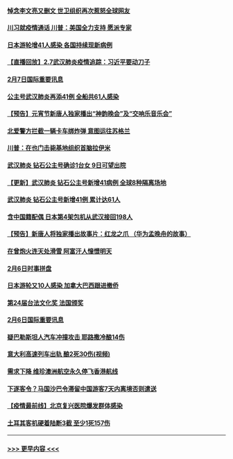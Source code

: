 #### [悼念李文亮又删文 世卫组织再次惹怒全球网友](../pages/prog202/a102771968.md?t=02080502) 
#### [川习就疫情通话 川普：美国全力支持 愿派专家](../pages/prog202/a102771930.md?t=02080502) 
#### [日本游轮增41人感染 各国持续现新病例](../pages/prog202/a102771912.md?t=02080502) 
#### [【直播回放】2.7武汉肺炎疫情追踪：习近平要动刀子](../pages/prog202/a102771649.md?t=02080502) 
#### [2月7日国际重要讯息](../pages/prog202/a102771747.md?t=02080502) 
#### [公主号武汉肺炎再添41例 全船共61人感染](../pages/prog202/a102771703.md?t=02080502) 
#### [【预告】元宵节新唐人独家播出“神韵晚会”及“交响乐音乐会”](../pages/prog202/a102767674.md?t=02080502) 
#### [北爱警方拦截一辆卡车绑炸弹 意图运往苏格兰](../pages/prog202/a102771609.md?t=02080502) 
#### [川普：在也门击毙基地组织首脑拉伊米](../pages/prog202/a102771528.md?t=02080502) 
#### [武汉肺炎 钻石公主号确诊1台女 9日可望出院](../pages/prog202/a102771518.md?t=02080502) 
#### [【更新】武汉肺炎 钻石公主号新增41病例 全球8种隔离场地](../pages/prog202/a102770740.md?t=02080502) 
#### [武汉肺炎 钻石公主号新增41例 累计达61人](../pages/prog202/a102771486.md?t=02080502) 
#### [含中国籍配偶 日本第4架包机从武汉接回198人](../pages/prog202/a102771472.md?t=02080502) 
#### [【预告】新唐人将独家播出故事片：红龙之爪 （华为孟晚舟的故事）](../pages/prog202/a102767728.md?t=02080502) 
#### [在曾炮火连天处滑雪 阿富汗人憧憬明天](../pages/prog202/a102771290.md?t=02080502) 
#### [2月6日时事拼盘](../pages/prog202/a102771225.md?t=02080502) 
#### [日本游轮又10人感染 加拿大巴西跟进撤侨](../pages/prog202/a102771084.md?t=02080502) 
#### [第24届台法文化奖 法国颁奖](../pages/prog202/a102771032.md?t=02080502) 
#### [2月6日国际重要讯息](../pages/prog202/a102770794.md?t=02080502) 
#### [疑巴勒斯坦人汽车冲撞攻击 耶路撒冷酿14伤](../pages/prog202/a102770586.md?t=02080502) 
#### [意大利高速列车出轨 酿2死30伤(视频)](../pages/prog202/a102770762.md?t=02080502) 
#### [需求下降 维珍澳洲航空永久停飞香港航线](../pages/prog202/a102770751.md?t=02080502) 
#### [下逐客令？马国沙巴令滞留中国游客7天内离境否则遣送](../pages/prog202/a102770640.md?t=02080502) 
#### [【疫情最前线】北京复兴医院爆发群体感染](../pages/prog202/a102770602.md?t=02080502) 
#### [土耳其客机硬着陆断3截 至少1死157伤](../pages/prog202/a102770508.md?t=02080502) 

----
#### [ >>> 更早内容 <<< ](../indexes/prog202-earlier.md)
